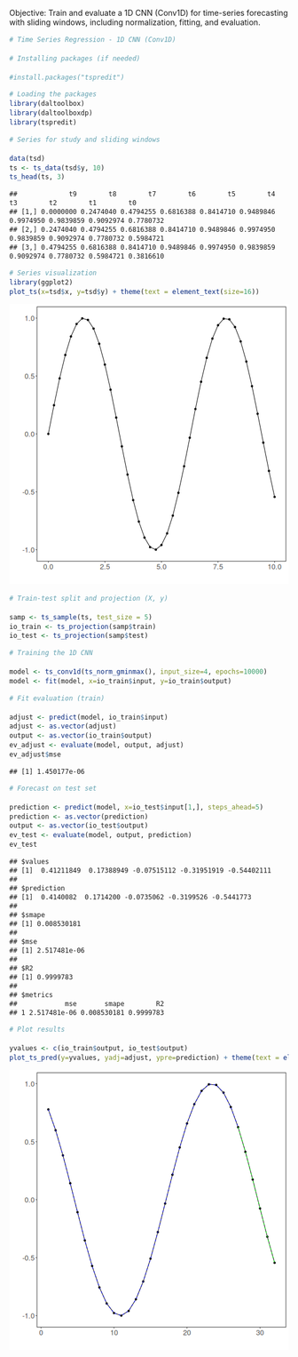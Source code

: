 Objective: Train and evaluate a 1D CNN (Conv1D) for time-series forecasting with sliding windows, including normalization, fitting, and evaluation.


``` r
# Time Series Regression - 1D CNN (Conv1D)

# Installing packages (if needed)

#install.packages("tspredit")
```


``` r
# Loading the packages
library(daltoolbox)
library(daltoolboxdp)
library(tspredit)
```


``` r
# Series for study and sliding windows

data(tsd)
ts <- ts_data(tsd$y, 10)
ts_head(ts, 3)
```

```
##             t9        t8        t7        t6        t5        t4        t3        t2        t1        t0
## [1,] 0.0000000 0.2474040 0.4794255 0.6816388 0.8414710 0.9489846 0.9974950 0.9839859 0.9092974 0.7780732
## [2,] 0.2474040 0.4794255 0.6816388 0.8414710 0.9489846 0.9974950 0.9839859 0.9092974 0.7780732 0.5984721
## [3,] 0.4794255 0.6816388 0.8414710 0.9489846 0.9974950 0.9839859 0.9092974 0.7780732 0.5984721 0.3816610
```


``` r
# Series visualization
library(ggplot2)
plot_ts(x=tsd$x, y=tsd$y) + theme(text = element_text(size=16))
```

![plot of chunk unnamed-chunk-4](fig/ts_conv1d/unnamed-chunk-4-1.png)


``` r
# Train-test split and projection (X, y)

samp <- ts_sample(ts, test_size = 5)
io_train <- ts_projection(samp$train)
io_test <- ts_projection(samp$test)
```


``` r
# Training the 1D CNN

model <- ts_conv1d(ts_norm_gminmax(), input_size=4, epochs=10000)
model <- fit(model, x=io_train$input, y=io_train$output)
```


``` r
# Fit evaluation (train)

adjust <- predict(model, io_train$input)
adjust <- as.vector(adjust)
output <- as.vector(io_train$output)
ev_adjust <- evaluate(model, output, adjust)
ev_adjust$mse
```

```
## [1] 1.450177e-06
```


``` r
# Forecast on test set

prediction <- predict(model, x=io_test$input[1,], steps_ahead=5)
prediction <- as.vector(prediction)
output <- as.vector(io_test$output)
ev_test <- evaluate(model, output, prediction)
ev_test
```

```
## $values
## [1]  0.41211849  0.17388949 -0.07515112 -0.31951919 -0.54402111
## 
## $prediction
## [1]  0.4140082  0.1714200 -0.0735062 -0.3199526 -0.5441773
## 
## $smape
## [1] 0.008530181
## 
## $mse
## [1] 2.517481e-06
## 
## $R2
## [1] 0.9999783
## 
## $metrics
##            mse       smape        R2
## 1 2.517481e-06 0.008530181 0.9999783
```


``` r
# Plot results

yvalues <- c(io_train$output, io_test$output)
plot_ts_pred(y=yvalues, yadj=adjust, ypre=prediction) + theme(text = element_text(size=16))
```

![plot of chunk unnamed-chunk-9](fig/ts_conv1d/unnamed-chunk-9-1.png)

